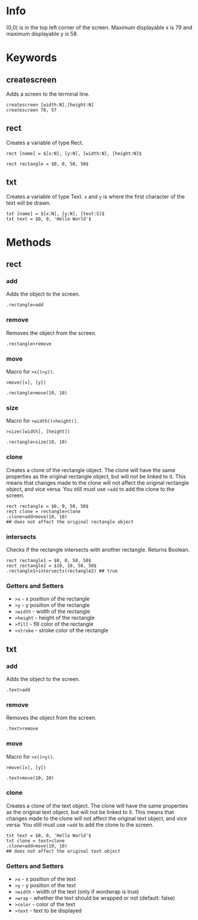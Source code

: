 # Info
(0,0) is in the top left corner of the screen. Maximum displayable x is 79 and maximum displayable y is 58.
# Keywords
## createscreen
Adds a screen to the terminal line.
```
createscreen [width:N],[height:N]
createscreen 78, 57
```
## rect
Creates a variable of type Rect.
```
rect [name] = $[x:N], [y:N], [width:N], [height:N]$

rect rectangle = $0, 0, 50, 50$
```
## txt
Creates a variable of type Text. `x` and `y` is where the first character of the text will be drawn.
```
txt [name] = $[x:N], [y:N], [text:S]$
txt text = $0, 0, 'Hello World'$
```
# Methods
## rect
### add
Adds the object to the screen.
```
.rectangle>add
```
### remove
Removes the object from the screen.
```
.rectangle>remove
```
### move
Macro for `>x()>y()`.
```
>move([x], [y])

.rectangle>move(10, 10)
```
### size
Macro for `>width()>height()`.
```
>size([width], [height])

.rectangle>size(10, 10)
```
### clone
Creates a clone of the rectangle object. The clone will have the same properties as the original rectangle object, but will not be linked to it. This means that changes made to the clone will not affect the original rectangle object, and vice versa. You still must use `>add` to add the clone to the screen.
```
rect rectangle = $0, 0, 50, 50$
rect clone = rectangle>clone
.clone>add>move(10, 10)
## does not affect the original rectangle object
```
### intersects
Checks if the rectangle intersects with another rectangle. Returns Boolean.
```
rect rectangle1 = $0, 0, 50, 50$
rect rectangle2 = $10, 10, 50, 50$
.rectangle1>intersects(rectangle2) ## true
```
### Getters and Setters
* `>x` - x position of the rectangle
* `>y` - y position of the rectangle
* `>width` - width of the rectangle
* `>height` - height of the rectangle
* `>fill` - fill color of the rectangle
* `>stroke` - stroke color of the rectangle
## txt
### add
Adds the object to the screen.
```
.text>add
```
### remove
Removes the object from the screen.
```
.text>remove
```
### move
Macro for `>x()>y()`.
```
>move([x], [y])

.text>move(10, 10)
```
### clone
Creates a clone of the text object. The clone will have the same properties as the original text object, but will not be linked to it. This means that changes made to the clone will not affect the original text object, and vice versa. You still must use `>add` to add the clone to the screen.
```
txt text = $0, 0, 'Hello World'$
txt clone = text>clone
.clone>add>move(10, 10)
## does not affect the original text object
```
### Getters and Setters
* `>x` - x position of the text
* `>y` - y position of the text
* `>width` - width of the text (only if wordwrap is true)
* `>wrap` - whether the text should be wrapped or not (default: false)
* `>color` - color of the text
* `>text` - text to be displayed
<!-- ## pixel
Creates a variable of type Pixel.
```
pxl [name] = $[x], [y]$
pxl pixel = $0, 0$
``` -->
<!-- ## text
Creates a variable of type Text. `x` and `y` is where the first character of the text will be drawn.
```
text [name] = $[x], [y], [text]$

text text = $0, 0, 'Hello World'$
``` -->
<!-- ## line
Creates a variable of type Line. `x1` and `y1` is the starting point of the line, and `x2` and `y2` is the ending point of the line.
```
line [name] = $[x1], [y1], [x2], [y2]$

line line = $0, 0, 50, 50$
``` -->

<!-- 
# Pixel
Manipulate individual pixels on the screen.
## Methods
### is
Checks if the pixel is the provided color. Returns Boolean.
```
pxl pixel = $0, 0$
#pixel>is('c00')
```
## Getters and Setters
* `>color` - color of the pixel

# Text
## Methods
### render
Renders the text to the screen.
```
text text = $0, 0, 'Hello World'$
#text>render
```
### clear
Clears the text from the screen.
```
text text = $0, 0, 'Hello World'$
#text>clear
```
### move
Moves the text to a new position on the screen. Alias of `>x()>y()`.
```
text text = $0, 0, 'Hello World'$
#text>move(10;10) 
```
### clone
Creates a clone of the text object. The clone will have the same properties as the original text object, but will not be linked to it. This means that changes made to the clone will not affect the original text object, and vice versa.
```
text text = $0, 0, 'Hello World'$

text clone = text>clone
#clone>render>move(10;10) 
-- does not affect the original text object
```
## Getters and Setters
* `>x` - x position of the text
* `>y` - y position of the text
* `>width` - width of the text (only if wordwrap is true)
* `>wrap` - whether the text should be wrapped or not (default: false)
* `>color` - color of the text
* `>text` - text to be displayed

# Line
## Methods
### render
Renders the line to the screen.
```
line line = $0, 0, 50, 50$
#line>render
```
### clear
Clears the line from the screen.
```
line line = $0, 0, 50, 50$
#line>clear
```
### cross
Checks if the line crosses another line. Returns Boolean.
```
line line1 = $0, 0, 50, 50$
line line2 = $10, 10, 50, 50$
#line1>cross(line2)
```
### intersection
Calculates the intersection point of two lines. Returns an array of two points $x, y$.
```
let line1 = $0, 0, 50, 50$
let line2 = $10, 10, 50, 50$
#line1>intersection(line2)
```
### clone
Creates a clone of the line object. The clone will have the same properties as the original line object, but will not be linked to it. This means that changes made to the clone will not affect the original line object, and vice versa.
```
line line1 = $0, 0, 50, 50$
line line2 = line1>clone
#line2>render>move(10;10)
```
## Getters and Setters
* `>x1` - x position of the first point of the line
* `>y1` - y position of the first point of the line
* `>x2` - x position of the second point of the line
* `>y2` - y position of the second point of the line
* `>text` - text to be displayed on the line
* `>stroke` - stroke color of the line
* `>color` - text color of the line
```
to add:
Line = $[x1], [y1], [x2], [y2]$
methods:
>cross(Line) -> returns boolean
>intersecton(Line) -> returns point of intersection

getter/setters:
>stroke
>x1
>y1
>x2
>y2
``` -->